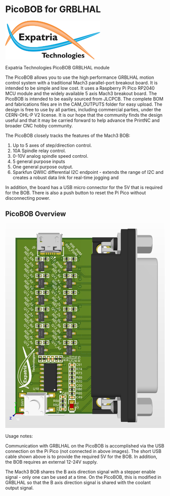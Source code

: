 # PicoBOB for GRBLHAL

![Logo](/readme_images/logo_sm.jpg)

Expatria Technologies PicoBOB GRBLHAL module

The PicoBOB allows you to use the high performance GRBLHAL motion control system with a traditional Mach3 parallel-port breakout board.  It is intended to be simple and low cost.  It uses a Raspberry Pi Pico RP2040 MCU module and the widely available 5 axis Mach3 breakout board.  The PicoBOB is intended to be easily sourced from JLCPCB.  The complete BOM and fabrications files are in the CAM_OUTPUTS folder for easy upload.  The design is free to use by all parties, including commercial parties, under the CERN-OHL-P V2 license.  It is our hope that the community finds the design useful and that it may be carried forward to help advance the PrintNC and broader CNC hobby community.

The PicoBOB closely tracks the features of the Mach3 BOB:

1) Up to 5 axes of step/direction control.
3) 10A Spindle relay control.
4) 0-10V analog spindle speed control.
5) 5 general purpose inputs
6) One general purpose output.
7) Sparkfun QWIIC differential I2C endpoint - extends the range of I2C and creates a robust data link for real-time jogging and 

In addition, the board has a USB micro connector for the 5V that is required for the BOB.  There is also a push button to reset the Pi Pico without disconnecting power.

## PicoBOB Overview

![Overview Image](/readme_images/Board_Overview.jpg)

Usage notes:

Communication with GRBLHAL on the PicoBOB is accomplished via the USB connection on the Pi Pico (not connected in above images).  The short USB cable shown above is to provide the required 5V for the BOB.  In addition, the BOB requires an external 12-24V supply.

The Mach3 BOB shares the B axis direction signal with a stepper enable signal - only one can be used at a time.  On the PicoBOB, this is modified in GRBLHAL so that the B axis direction signal is shared with the coolant output signal.